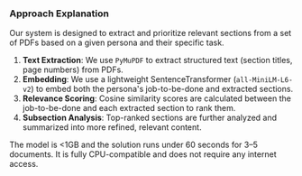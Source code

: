 ### Approach Explanation

Our system is designed to extract and prioritize relevant sections from a set of PDFs based on a given persona and their specific task.

1. **Text Extraction**: We use `PyMuPDF` to extract structured text (section titles, page numbers) from PDFs.
2. **Embedding**: We use a lightweight SentenceTransformer (`all-MiniLM-L6-v2`) to embed both the persona's job-to-be-done and extracted sections.
3. **Relevance Scoring**: Cosine similarity scores are calculated between the job-to-be-done and each extracted section to rank them.
4. **Subsection Analysis**: Top-ranked sections are further analyzed and summarized into more refined, relevant content.

The model is <1GB and the solution runs under 60 seconds for 3–5 documents. It is fully CPU-compatible and does not require any internet access.
